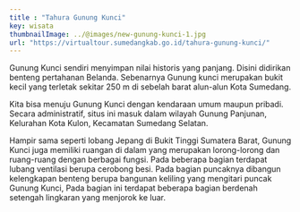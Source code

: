 ```yaml
---
title : "Tahura Gunung Kunci"
key: wisata
thumbnailImage: ../@images/new-gunung-kunci-1.jpg
url: "https://virtualtour.sumedangkab.go.id/tahura-gunung-kunci/"
---
```

Gunung Kunci sendiri menyimpan nilai historis yang panjang. Disini didirikan benteng pertahanan Belanda. Sebenarnya Gunung kunci merupakan bukit kecil yang terletak sekitar 250 m di sebelah barat alun-alun Kota Sumedang.

Kita bisa menuju Gunung Kunci dengan kendaraan umum maupun pribadi. Secara administratif, situs ini masuk dalam wilayah Gunung Panjunan, Kelurahan Kota Kulon, Kecamatan Sumedang Selatan.

Hampir sama seperti lobang Jepang di Bukit Tinggi Sumatera Barat, Gunung Kunci juga memiliki ruangan di dalam yang merupakan lorong-lorong dan ruang-ruang dengan berbagai fungsi. Pada beberapa bagian terdapat lubang ventilasi berupa cerobong besi. Pada bagian puncaknya dibangun kelengkapan benteng berupa bangunan keliling yang mengitari puncak Gunung Kunci, Pada bagian ini terdapat beberapa bagian berdenah setengah lingkaran yang menjorok ke luar.

